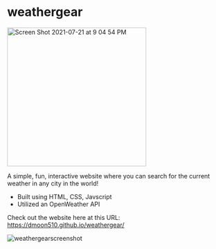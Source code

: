 # weathergear
<img width="321" alt="Screen Shot 2021-07-21 at 9 04 54 PM" src="https://user-images.githubusercontent.com/51987755/126588604-503459c3-efba-45fa-81af-c36cad27be40.png">

A simple, fun, interactive website where you can search for the current weather in any city in the world! 
- Built using HTML, CSS, Javscript
- Utilized an OpenWeather API

Check out the website here at this URL: 
https://dmoon510.github.io/weathergear/

![weathergearscreenshot](https://user-images.githubusercontent.com/51987755/126589461-55477487-383a-4f96-aa8b-1147eb15665a.jpg)
